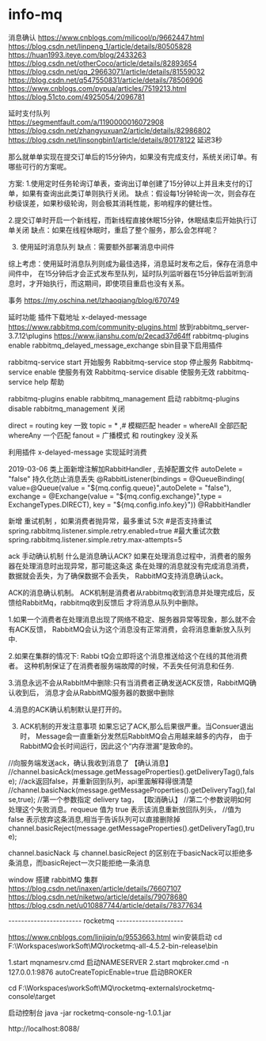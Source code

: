 # info-mq

消息确认 
https://www.cnblogs.com/milicool/p/9662447.html  
https://blog.csdn.net/linpeng_1/article/details/80505828  
https://huan1993.iteye.com/blog/2433263  
https://blog.csdn.net/otherCoco/article/details/82893654
https://blog.csdn.net/qq_29663071/article/details/81559032
https://blog.csdn.net/q547550831/article/details/78506906  
https://www.cnblogs.com/pypua/articles/7519213.html
https://blog.51cto.com/4925054/2096781  


延时支付队列   
https://segmentfault.com/a/1190000016072908  
https://blog.csdn.net/zhangyuxuan2/article/details/82986802  
https://blog.csdn.net/linsongbin1/article/details/80178122   延迟3秒 



那么就单单实现在提交订单后的15分钟内，如果没有完成支付，系统关闭订单。有哪些可行的方案呢。

方案:
1.使用定时任务轮询订单表，查询出订单创建了15分钟以上并且未支付的订单，如果有查询出此类订单则执行关闭。
	缺点：假设每1分钟轮询一次，则会存在秒级误差，如果秒级轮询，则会极其消耗性能，影响程序的健壮性。
	
2.提交订单时开启一个新线程，而新线程直接休眠15分钟，休眠结束后开始执行订单关闭
	缺点：如果在线程休眠时，重启了整个服务，那么会怎样呢？

3. 使用延时消息队列
	缺点：需要额外部署消息中间件
	
综上考虑：使用延时消息队列则成为最佳选择，消息延时发布之后，保存在消息中间件中，
在15分钟后才会正式发布至队列，延时队列监听器在15分钟后监听到消息时，才开始执行，而这期间，即使项目重启也没有关系。


事务 
https://my.oschina.net/lzhaoqiang/blog/670749


延时功能 插件下载地址 x-delayed-message
https://www.rabbitmq.com/community-plugins.html 放到rabbitmq_server-3.7.12\plugins
https://www.jianshu.com/p/2ecad37d64ff
rabbitmq-plugins enable rabbitmq_delayed_message_exchange   sbin目录下启用插件 

rabbitmq-service start 开始服务
Rabbitmq-service stop  停止服务
Rabbitmq-service enable 使服务有效
Rabbitmq-service disable 使服务无效
rabbitmq-service help 帮助


rabbitmq-plugins enable rabbitmq_management 启动
rabbitmq-plugins disable rabbitmq_management 关闭


direct = routing key 一致
topic = * ,# 模糊匹配
header = whereAll 全部匹配  whereAny 一个匹配
fanout = 广播模式 和 routingkey 没关系 


利用插件 x-delayed-message 实现延时消费

2019-03-06 
类上面新增注解加RabbitHandler ,  去掉配置文件  autoDelete = "false" 持久化防止消息丢失 
 @RabbitListener(bindings = @QueueBinding(
         value=@Queue(value = "${mq.config.queue}",autoDelete = "false"),
         exchange = @Exchange(value = "${mq.config.exchange}",type = ExchangeTypes.DIRECT),
         key = "${mq.config.info.key}"))
@RabbitHandler 

新增 重试机制 ，如果消费者抛异常，最多重试 5次 
#是否支持重试
spring.rabbitmq.listener.simple.retry.enabled=true
#最大重试次数
spring.rabbitmq.listener.simple.retry.max-attempts=5

ack 手动确认机制
什么是消息确认ACK?
如果在处理消息过程中，消费者的服务器在处理消息时出现异常，那可能这条这
条在处理的消息就没有完成消息消费，数据就会丢失，为了确保数据不会丢失，
RabbitMQ支持消息确认ack。

ACK的消息确认机制。
ACK机制是消费者从rabbitmq收到消息并处理完成后，反馈给RabbitMq，rabbitmq收到反馈后
才将消息从队列中删除。

1.如果一个消费者在处理消息出现了网络不稳定、服务器异常等现象，那么就不会有ACK反馈，
RabbitMQ会认为这个消息没有正常消费，会将消息重新放入队列中.

2.如果在集群的情况下: Rabbi tQ会立即将这个消息推送给这个在线的其他消费者。
这种机制保证了在消费者服务端故障的时候，不丢失任何消息和任务.

3.消息永远不会从RabbltM中删除:只有当消费者正确发送ACK反馈，RabbitMQ确认收到后，
消息才会从RabbitMQ服务器的数据中删除

4.消息的ACK确认机制默认是打开的。

3. ACK机制的开发注意事项
如果忘记了ACK,那么后果很严重。当Consuer退出时，
Message会一直重新分发然后RabbltMQ会占用越来越多的内存，
由于RabbitMQ会长时间运行，因此这个“内存泄漏”是致命的。



//向服务端发送ack，确认我收到消息了  【确认消息】
//channel.basicAck(message.getMessageProperties().getDeliveryTag(),false);
//ack返回false，并重新回到队列，api里面解释得很清楚
//channel.basicNack(message.getMessageProperties().getDeliveryTag(),false,true);
//第一个参数指定 delivery tag， 【取消确认】
//第二个参数说明如何处理这个失败消息。requeue 值为 true 表示该消息重新放回队列头，
//值为 false 表示放弃这条消息,相当于告诉队列可以直接删除掉
channel.basicReject(message.getMessageProperties().getDeliveryTag(),true);

channel.basicNack 与 channel.basicReject 的区别在于basicNack可以拒绝多条消息，而basicReject一次只能拒绝一条消息


window 搭建 rabbitMQ 集群
https://blog.csdn.net/inaxen/article/details/76607107   
https://blog.csdn.net/niketwo/article/details/79078680
https://blog.csdn.net/u010887744/article/details/78377634  


-----------------------  rocketmq   ---------------------

https://www.cnblogs.com/linjiqin/p/9553663.html win安装启动 
cd F:\Workspaces\workSoft\MQ\rocketmq-all-4.5.2-bin-release\bin  

1.start mqnamesrv.cmd  启动NAMESERVER 
2.start mqbroker.cmd -n 127.0.0.1:9876 autoCreateTopicEnable=true  启动BROKER

cd F:\Workspaces\workSoft\MQ\rocketmq-externals\rocketmq-console\target

启动控制台
java -jar rocketmq-console-ng-1.0.1.jar  

http://localhost:8088/ 
